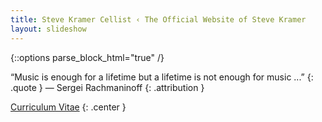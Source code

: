 ```yaml
---
title: Steve Kramer Cellist ‹ The Official Website of Steve Kramer
layout: slideshow
---
```

{::options parse_block_html="true" /}

“Music is enough for a lifetime but a lifetime is not enough for music ...”
{: .quote }
— Sergei Rachmaninoff
{: .attribution }

[Curriculum Vitae](documents/Steve-Kramer-CV.pdf)
{: .center }

